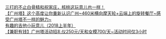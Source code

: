   
[三打的不止白骨精和祝家庄，核桃这玩意儿也一样！](http://www.dianyue.me/archives/728/jnu8fwx0xmwdpcyd/)  
[【广州塔】这个高度让你重新认识广州~460米横向摩天轮+云端上的旋转餐厅~感受广州塔不一样的魅力~](http://www.dianyue.me/archives/155/d0krrql9d39ptm8u/)  
[有趣的吉他小玩意儿（2018上半年）](http://www.dianyue.me/archives/317/4c40wqviuzr4wink/)  
[【兼职有钱】广州塔活动招礼仪250元/天和女模700/天~活动时间仅3小时](http://www.dianyue.me/archives/212/lzlhwqlvw74a9i4p/)